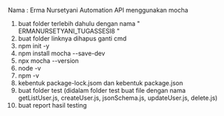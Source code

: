 Nama : Erma Nursetyani
Automation API menggunakan mocha 
1. buat folder terlebih dahulu dengan nama " ERMANURSETYANI_TUGASSESI8 "
2. buat folder linknya dihapus ganti cmd
3. npm init -y
4. npm install mocha --save-dev
5. npx mocha --version
6. node -v
7. npm -v
8. kebentuk package-lock.jsom dan kebentuk package.json
9. buat folder test (didalam folder test buat file dengan nama getListUser.js, createUser.js, jsonSchema.js, updateUser.js, delete.js)
10. buat report hasil testing


